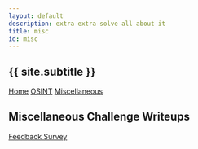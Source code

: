 ```yaml
---
layout: default
description: extra extra solve all about it
title: misc
id: misc
---
```



<h2>
{{ site.subtitle }}
</h2>

[Home](https://stainedswan.github.io/UIUCTF-2024)
[OSINT](https://stainedswan.github.io/UIUCTF-2024/OSINT)
[Miscellaneous](https://stainedswan.github.io/UIUCTF-2024/Miscellaneous)

## Miscellaneous Challenge Writeups

[Feedback Survey](https://stainedswan.github.io/UIUCTF-2024/Miscellaneous/Feedback)